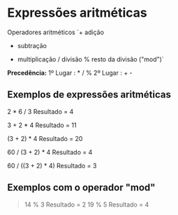 # Expressões aritméticas
Operadores aritméticos
`+ adição
- subtração
* multiplicação
/ divisão
% resto da divisão ("mod")`

**Precedência:** 1º Lugar : * / %
                 2º Lugar : + -
  
## Exemplos de expressões aritméticas
2 * 6 / 3 Resultado = 4 

3 + 2 * 4 Resultado = 11

(3 + 2) * 4 Resultado = 20

60 / (3 + 2) * 4 Resultado = 4

60 / ((3 + 2) * 4) Resultado = 3

## Exemplos com o operador "mod"
> 14 % 3 Resultado = 2
> 19 % 5 Resultado = 4
